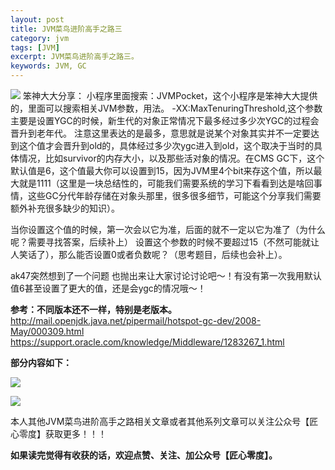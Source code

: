 ```yaml
---
layout: post
title: JVM菜鸟进阶高手之路三
category: jvm
tags: [JVM]
excerpt: JVM菜鸟进阶高手之路三。
keywords: JVM, GC
---
```


![](http://upload-images.jianshu.io/upload_images/7849276-2693c23c0a592416.jpg?imageMogr2/auto-orient/strip%7CimageView2/2/w/1240)
笨神大大分享：
小程序里面搜索：JVMPocket，这个小程序是笨神大大提供的，里面可以搜索相关JVM参数，用法。
-XX:MaxTenuringThreshold,这个参数主要是设置YGC的时候，新生代的对象正常情况下最多经过多少次YGC的过程会晋升到老年代。
注意这里表达的是最多，意思就是说某个对象其实并不一定要达到这个值才会晋升到old的，具体经过多少次ygc进入到old，这个取决于当时的具体情况，比如survivor的内存大小，以及那些活对象的情况。在CMS GC下，这个默认值是6，这个值最大你可以设置到15，因为JVM里4个bit来存这个值，所以最大就是1111（这里是一块总结性的，可能我们需要系统的学习下看看到达是啥回事情，这些GC分代年龄存储在对象头那里，很多很多细节，可能这个分享我们需要额外补充很多缺少的知识）。

当你设置这个值的时候，第一次会以它为准，后面的就不一定以它为准了（为什么呢？需要寻找答案，后续补上）
设置这个参数的时候不要超过15（不然可能就让人笑话了），那么能否设置0或者负数呢？（思考题目，后续也会补上）。

ak47突然想到了一个问题 也抛出来让大家讨论讨论吧～！有没有第一次我用默认值6甚至设置了更大的值，还是会ygc的情况哦～！


**参考：不同版本还不一样，特别是老版本。**
http://mail.openjdk.java.net/pipermail/hotspot-gc-dev/2008-May/000309.html
https://support.oracle.com/knowledge/Middleware/1283267_1.html


**部分内容如下：**


![](http://upload-images.jianshu.io/upload_images/7849276-035c682fd639dafe.png?imageMogr2/auto-orient/strip%7CimageView2/2/w/1240)

![](http://upload-images.jianshu.io/upload_images/7849276-cf6ee2b3bd97ce6d.png?imageMogr2/auto-orient/strip%7CimageView2/2/w/1240)




本人其他JVM菜鸟进阶高手之路相关文章或者其他系列文章可以关注公众号【匠心零度】获取更多！！！

**如果读完觉得有收获的话，欢迎点赞、关注、加公众号【匠心零度】。**